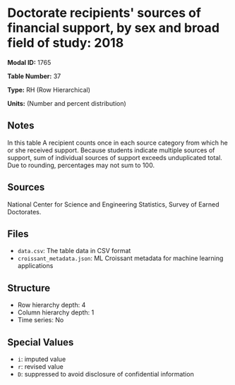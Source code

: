 # Doctorate recipients' sources of financial support, by sex and broad field of study: 2018

**Modal ID:** 1765

**Table Number:** 37

**Type:** RH (Row Hierarchical)

**Units:** (Number and percent distribution)

## Notes

In this table A recipient counts once in each source category from which he or she received support. Because students indicate multiple sources of support, sum of individual sources of support exceeds unduplicated total. Due to rounding, percentages may not sum to 100.

## Sources

National Center for Science and Engineering Statistics, Survey of Earned Doctorates.

## Files

- `data.csv`: The table data in CSV format
- `croissant_metadata.json`: ML Croissant metadata for machine learning applications

## Structure

- Row hierarchy depth: 4
- Column hierarchy depth: 1
- Time series: No

## Special Values

- `i`: imputed value
- `r`: revised value
- `D`: suppressed to avoid disclosure of confidential information
